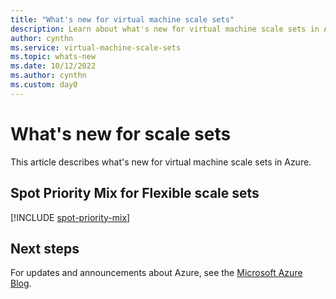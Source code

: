 ```yaml
---
title: "What's new for virtual machine scale sets" 
description: Learn about what's new for virtual machine scale sets in Azure.
author: cynthn
ms.service: virtual-machine-scale-sets
ms.topic: whats-new
ms.date: 10/12/2022
ms.author: cynthn
ms.custom: day0
---
```


# What's new for scale sets

This article describes what's new for virtual machine scale sets in Azure.


## Spot Priority Mix for Flexible scale sets

[!INCLUDE [spot-priority-mix](../virtual-machines/includes/spot-priority-mix.md)]


## Next steps

For updates and announcements about Azure, see the [Microsoft Azure Blog](https://azure.microsoft.com/blog/).

